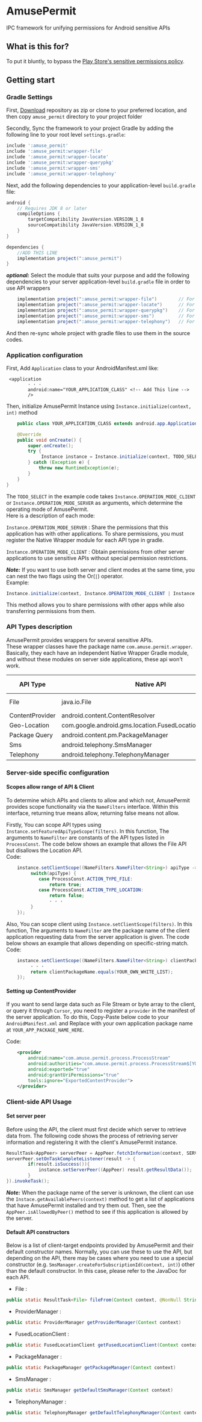 # AmusePermit

IPC framework for unifying permissions for Android sensitive APIs

## What is this for?

To put it bluntly, to bypass the [Play Store's sensitive permissions policy](https://support.google.com/googleplay/android-developer/answer/9888170?hl=en).

## Getting start

### Gradle Settings

First, [Download](https://github.com/choiman1559/AmusePermit/archive/refs/heads/master.zip) repository as zip or clone to your preferred location, and then copy `amuse_permit` directory to your project folder

Secondly, Sync the framework to your project Gradle by adding the following line to your root level `settings.gradle`:

```groovy
include ':amuse_permit'
include ':amuse_permit:wrapper-file'
include ':amuse_permit:wrapper-locate'
include ':amuse_permit:wrapper-querypkg'
include ':amuse_permit:wrapper-sms'
include ':amuse_permit:wrapper-telephony'
```

Next, add the following dependencies to your application-level `build.gradle` file:
```groovy
android {
    // Requires JDK 8 or later
    compileOptions {
        targetCompatibility JavaVersion.VERSION_1_8
        sourceCompatibility JavaVersion.VERSION_1_8
    }
}

dependencies {
    //ADD THIS LINE
    implementation project(":amuse_permit")
}
```

**_optional:_** Select the module that suits your purpose and add the following dependencies to your server application-level `build.gradle` file
in order to use API wrappers
```groovy
    implementation project(":amuse_permit:wrapper-file")        // For File implementation
    implementation project(":amuse_permit:wrapper-locate")      // For Geo-Locate implementation 
    implementation project(":amuse_permit:wrapper-querypkg")    // For Package Query implementation
    implementation project(":amuse_permit:wrapper-sms")         // For Sms implementation
    implementation project(":amuse_permit:wrapper-telephony")   // For Telephony implementation
```

And then re-sync whole project with gradle files to use them in the source codes.

### Application configuration

First, Add `Application` class to your AndroidManifest.xml like:
```
 <application
        · · ·
        android:name="YOUR_APPLICATION_CLASS" <!-- Add This line --> 
        />
```

Then, initialize AmusePermit Instance using `Instance.initialize(context, int)` method
```java
    public class YOUR_APPLICATION_CLASS extends android.app.Application {

    @Override
    public void onCreate() {
        super.onCreate();
        try {
             Instance instance = Instance.initialize(context, TODO_SELECT);
        } catch (Exception e) {
            throw new RuntimeException(e);
        }
    }
}
```
The `TODO_SELECT` in the example code takes `Instance.OPERATION_MODE_CLIENT` or
`Instance.OPERATION_MODE_SERVER` as arguments, which determine the operating mode of AmusePermit.</br>
Here is a description of each mode:

`Instance.OPERATION_MODE_SERVER` : Share the permissions that this application has with other applications. 
To share permissions, you must register the Native Wrapper module for each API type in gradle.

`Instance.OPERATION_MODE_CLIENT` : Obtain permissions from other server applications to use sensitive APIs without special permission restrictions.

**_Note:_** If you want to use both server and client modes at the same time, you can nest the two flags using the Or(`|`) operator. </br>
Example: 
```java
Instance.initialize(context, Instance.OPERATION_MODE_CLIENT | Instance.OPERATION_MODE_SERVER)
```
This method allows you to share permissions with other apps while also transferring permissions from them.

### API Types description

AmusePermit provides wrappers for several sensitive APIs.  
These wrapper classes have the package name `com.amuse.permit.wrapper`.
Basically, they each have an independent Native Wrapper Gradle module, and without
these modules on server side applications, these api won't work.

| API Type        | Native API                                                  | Client Implementation                               | Required Native Wrapper Module | ProcessConst Type     |
|-----------------|-------------------------------------------------------------|-----------------------------------------------------|--------------------------------|-----------------------|
| File            | java.io.File                                                | com.amuse.permit.wrapper.file.File                  | :amuse_permit:wrapper-file     | ACTION_TYPE_FILE      |
| ContentProvider | android.content.ContentResolver                             | com.amuse.permit.wrapper.cursor.ProviderManager     |   None                         | ACTION_TYPE_CURSOR    |
| Geo-Location    | com.google.android.gms.location.FusedLocationProviderClient | com.amuse.permit.wrapper.locate.FusedLocationClient | :amuse_permit:locate           | ACTION_TYPE_LOCATION  |
| Package Query   | android.content.pm.PackageManager                           | com.amuse.permit.wrapper.pkg.PackageManager         | :amuse_permit:querypkg         | ACTION_TYPE_PACKAGE   |
| Sms             | android.telephony.SmsManager                                | com.amuse.permit.wrapper.sms.SmsManager             | :amuse_permit:sms              | ACTION_TYPE_SMS       |
| Telephony       | android.telephony.TelephonyManager                          | com.amuse.permit.wrapper.telephony.TelephonyManager | :amuse_permit:telephony        | ACTION_TYPE_TELEPHONY |

### Server-side specific configuration

#### Scopes allow range of API & Client
To determine which APIs and clients to allow and which not, 
AmusePermit provides scope functionality via the `NameFilters` interface.
Within this interface, returning true means allow, returning false means not allow.

Firstly, You can scope API types using `Instance.setFeaturedApiTypeScope(filters)`.
In this function, The arguments to `NameFilter` are constants of the API types listed in `ProcessConst`.
The code below shows an example that allows the File API but disallows the Location API.
</br>Code:
```java
    instance.setClientScope((NameFilters.NameFilter<String>) apiType -> {
         switch(apiType) {
            case ProcessConst.ACTION_TYPE_FILE:
                return true;
            case ProcessConst.ACTION_TYPE_LOCATION:
                return false;
                · · ·
         }
    });
```

Also, You can scope client using `Instance.setClientScope(filters)`.
In this function, The arguments to `NameFilter` are the package name of the client application requesting data 
from the server application is given. The code below shows an example that allows depending on specific-string match.
</br>Code:
```java
    instance.setClientScope((NameFilters.NameFilter<String>) clientPackageName -> {
         · · ·
         return clientPackageName.equals(YOUR_OWN_WHITE_LIST);
    });
```

#### Setting up ContentProvider
If you want to send large data such as File Stream or byte array to the client, 
or query it through `Cursor`, you need to register a `provider` in the manifest of the server application.
To do this, Copy-Paste below code to your `AndroidManifest.xml`
and Replace with your own application package name at `YOUR_APP_PACKAGE_NAME_HERE`.

Code:
```xml
    <provider
        android:name="com.amuse.permit.process.ProcessStream"
        android:authorities="com.amuse.permit.process.ProcessStream$[YOUR_APP_PACKAGE_NAME_HERE]"
        android:exported="true"
        android:grantUriPermissions="true"
        tools:ignore="ExportedContentProvider">
    </provider>
```

### Client-side API Usage

#### Set server peer

Before using the API, the client must first decide which server to retrieve data from. 
The following code shows the process of retrieving server information and registering it with the client's AmusePermit instance.
```java
ResultTask<AppPeer> serverPeer = AppPeer.fetchInformation(context, SERVER_PACKAGE_NAME_HERE);
serverPeer.setOnTaskCompleteListener(result -> {
        if(result.isSuccess()){
            instance.setServerPeer((AppPeer) result.getResultData());
        }
}).invokeTask();
```

**_Note:_** When the package name of the server is unknown, the client can use the `Instace.getAvailablePeers(context)` method to get a list of applications that have AmusePermit installed and try them out.
Then, see the `AppPeer.isAllowedByPeer()` method to see if this application is allowed by the server.

#### Default API constructors
Below is a list of client-target endpoints provided by AmusePermit and their default constructor names. 
Normally, you can use these to use the API, but depending on the API, there may be cases where you need to use a special constructor (e.g. `SmsManager.createForSubscriptionId(context, int)`)
other than the default constructor. In this case, please refer to the JavaDoc for each API.

- File :
```java
public static ResultTask<File> fileFrom(Context context, @NonNull String pathname)
```

- ProviderManager :
```java
public static ProviderManager getProviderManager(Context context)
 ```

- FusedLocationClient :
```java
public static FusedLocationClient getFusedLocationClient(Context context)
```

- PackageManager :
```java
public static PackageManager getPackageManager(Context context)
```

- SmsManager :
```java
public static SmsManager getDefaultSmsManager(Context context)
```

- TelephonyManager :
```java
public static TelephonyManager getDefaultTelephonyManager(Context context)
```